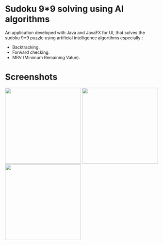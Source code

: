 <h1> Sudoku 9*9 solving using AI algorithms </h1>
An application developed with Java and JavaFX for UI, that solves the sudoku 9*9 puzzle using artificial intelligence algortihms especially :
<ul>
  <li> Backtracking. </li>
  <li> Forward checking. </li>
  <li> MRV (Minimum Remaining Value). </li>
</ul>


<h1> Screenshots </h1>
<div>
<img src="https://github.com/nouamanehaddou/sudokuResolving/blob/master/screenshots/1.PNG" width="250" height="250"/>
<img src="https://github.com/nouamanehaddou/sudokuResolving/blob/master/screenshots/2.PNG" width="250" height="250"/>
<img src="https://github.com/nouamanehaddou/sudokuResolving/blob/master/screenshots/3.PNG" width="250" height="250"/>
</div>
